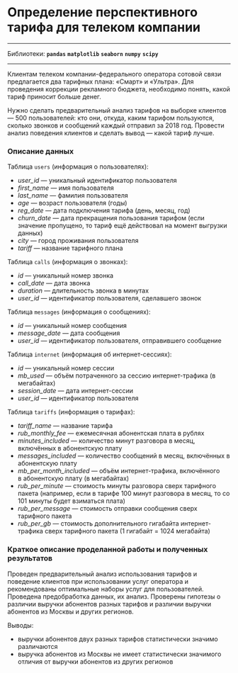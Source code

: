 # Определение перспективного тарифа для телеком компании

---

Библиотеки:
**`pandas`**  **`matplotlib`**  **`seaborn`**  **`numpy`**  **`scipy`**

---

Клиентам телеком компании-федерального оператора сотовой связи предлагается два тарифных плана: «Смарт» и «Ультра». Для проведения коррекции рекламного бюджета, необходимо понять, какой тариф приносит больше денег.

Нужно сделать предварительный анализ тарифов на выборке клиентов — 500 пользователей: кто они, откуда, каким тарифом пользуются, сколько звонков и сообщений каждый отправил за 2018 год. Провести анализ поведения клиентов и сделать вывод — какой тариф лучше.

### Описание данных

Таблица `users` (информация о пользователях):

- *user_id* — уникальный идентификатор пользователя
- *first_name* — имя пользователя
- *last_name* — фамилия пользователя
- *age* — возраст пользователя (годы)
- *reg_date* — дата подключения тарифа (день, месяц, год)
- *churn_date* — дата прекращения пользования тарифом (если значение пропущено, то тариф ещё действовал на момент выгрузки данных)
- *city* — город проживания пользователя
- *tariff* — название тарифного плана

Таблица `calls` (информация о звонках):

- *id* — уникальный номер звонка
- *call_date* — дата звонка
- *duration* — длительность звонка в минутах
- *user_id* — идентификатор пользователя, сделавшего звонок

Таблица `messages` (информация о сообщениях):

- *id* — уникальный номер сообщения
- *message_date* — дата сообщения
- *user_id* — идентификатор пользователя, отправившего сообщение

Таблица `internet` (информация об интернет-сессиях):

- *id* — уникальный номер сессии
- *mb_used* — объём потраченного за сессию интернет-трафика (в мегабайтах)
- *session_date* — дата интернет-сессии
- *user_id* — идентификатор пользователя

Таблица `tariffs` (информация о тарифах):

- *tariff_name* — название тарифа
- *rub_monthly_fee* — ежемесячная абонентская плата в рублях
- *minutes_included* — количество минут разговора в месяц, включённых в абонентскую плату
- *messages_included* — количество сообщений в месяц, включённых в абонентскую плату
- *mb_per_month_included* — объём интернет-трафика, включённого в абонентскую плату (в мегабайтах)
- *rub_per_minute* — стоимость минуты разговора сверх тарифного пакета (например, если в тарифе 100 минут разговора в месяц, то со 101 минуты будет взиматься плата)
- *rub_per_message* — стоимость отправки сообщения сверх тарифного пакета
- *rub_per_gb* — стоимость дополнительного гигабайта интернет-трафика сверх тарифного пакета (1 гигабайт = 1024 мегабайта)

### Краткое описание проделанной работы и полученных результатов

Проведен предварительный анализ использования тарифов и поведение клиентов при использовании услуг оператора и рекомендованы оптимальные наборы услуг для пользователей. Проведена предобработка данных, их анализ. Проверены гипотезы о различии выручки абонентов разных тарифов и различии выручки абонентов из Москвы и других регионов.

Выводы:

- выручки абонентов двух разных тарифов статистически значимо различаются
- выручка абонентов из Москвы не имеет статистически значимого отличия от выручки абонентов из других регионов
